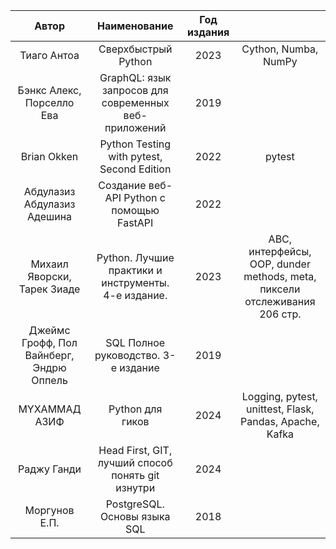|                  Автор                   |                     Наименование                      | Год издания |                                                                           |
|:----------------------------------------:|:-----------------------------------------------------:|:-----------:|:-------------------------------------------------------------------------:|
|               Тиаго Антоа                |                  Сверхбыстрый Python                  |    2023     |                           Cython, Numba, NumPy                            |
|        Бэнкс Алекс, Порселло Ева         | GraphQL: язык запросов для современных веб-приложений |    2019     |                                                                           |
|               Brian Okken                |      Python Testing with pytest, Second Edition       |    2022     |                                  pytest                                   |
|       Абдулазиз Абдулазиз Адешина        |       Создание веб-API Python с помощью FastAPI       |    2022     |                                                                           |
|       Михаил Яворски, Тарек Зиаде        |  Python. Лучшие практики и инструменты. 4-е издание.  |    2023     | ABC, интерфейсы, OOP, dunder methods, meta, пиксели отслеживания 206 стр. |
| Джеймс Грофф, Пол Вайнберг, Эндрю Оппель |          SQL Полное руководство. 3-е издание          |    2019     |                                                                           |
|              MYXAMMAД АЗИФ               |                   Python для гиков                    |    2024     |          Logging, pytest, unittest, Flask, Pandas, Apache, Kafka          |
|               Раджу Ганди                |   Head First, GIT, лучший способ понять git изнутри   |    2024     |                                                                           |
|              Моргунов Е.П.               |             PostgreSQL. Основы языка SQL              |    2018     |                                                                           |